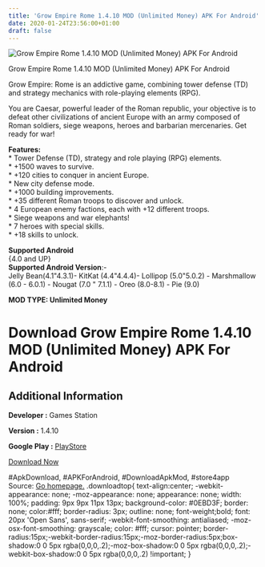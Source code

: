 ```yaml
---
title: 'Grow Empire Rome 1.4.10 MOD (Unlimited Money) APK For Android'
date: 2020-01-24T23:56:00+01:00
draft: false
---
```


![Grow Empire Rome 1.4.10 MOD (Unlimited Money) APK For Android](https://i1.wp.com/apkhome.net/wp-content/uploads/2020/01/Grow-Empire-Rome-1.4.10-MOD-Unlimited-Money.png "Grow Empire Rome 1.4.10 MOD (Unlimited Money) APK For Android")

  

Grow Empire Rome 1.4.10 MOD (Unlimited Money) APK For Android

Grow Empire: Rome is an addictive game, combining tower defense (TD) and strategy mechanics with role-playing elements (RPG).

You are Caesar, powerful leader of the Roman republic, your objective is to defeat other civilizations of ancient Europe with an army composed of Roman soldiers, siege weapons, heroes and barbarian mercenaries. Get ready for war!

**Features:**  
\* Tower Defense (TD), strategy and role playing (RPG) elements.  
\* +1500 waves to survive.  
\* +120 cities to conquer in ancient Europe.  
\* New city defense mode.  
\* +1000 building improvements.  
\* +35 different Roman troops to discover and unlock.  
\* 4 European enemy factions, each with +12 different troops.  
\* Siege weapons and war elephants!  
\* 7 heroes with special skills.  
\* +18 skills to unlock.

**Supported Android**  
{4.0 and UP}  
**Supported Android Version**:-  
Jelly Bean(4.1"4.3.1)- KitKat (4.4"4.4.4)- Lollipop (5.0"5.0.2) - Marshmallow (6.0 - 6.0.1) - Nougat (7.0 " 7.1.1) - Oreo (8.0-8.1) - Pie (9.0)

**MOD TYPE: Unlimited Money**

Download Grow Empire Rome 1.4.10 MOD (Unlimited Money) APK For Android
======================================================================

Additional Information
----------------------

**Developer :** Games Station

**Version :** 1.4.10

**Google Play :** [PlayStore](https://play.google.com/store/apps/details?id=com.empire.grow.rome)

  

[Download Now](https://store4app.co/post/grow-empire-rome-1-4-10-mod-unlimited-money-apk-for-android_1579891914)

  
#ApkDownload, #APKForAndroid, #DownloadApkMod, #store4app  
Source: [Go homepage.](https://store4app.co/post/grow-empire-rome-1-4-10-mod-unlimited-money-apk-for-android_1579891914) .downloadtop{ text-align:center; -webkit-appearance: none; -moz-appearance: none; appearance: none; width: 100%; padding: 9px 9px 11px 13px; background-color: #0EBD3F; border: none; color:#fff; border-radius: 3px; outline: none; font-weight;bold; font: 20px 'Open Sans', sans-serif; -webkit-font-smoothing: antialiased; -moz-osx-font-smoothing: grayscale; color: #fff; cursor: pointer; border-radius:15px;-webkit-border-radius:15px;-moz-border-radius:5px;box-shadow:0 0 5px rgba(0,0,0,.2);-moz-box-shadow:0 0 5px rgba(0,0,0,.2);-webkit-box-shadow:0 0 5px rgba(0,0,0,.2) !important; }